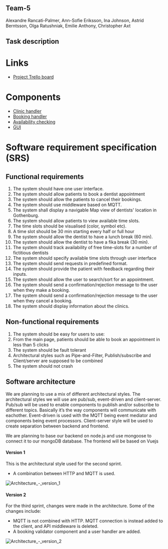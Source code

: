 ## Team-5 
Alexandre Rancati-Palmer, Ann-Sofie Eriksson, Ina Johnson, Astrid Berntsson, Olga Ratushniak, Emilie Anthony, Christopher Axt

## Task description

# Links
 - [Project Trello board](https://trello.com/invite/b/jtnMl95E/05f9da2a77845b0d3ce68a2759902cff/dit355-team-5)

 # Components

 - [Clinic handler](https://git.chalmers.se/courses/dit355/test-teams-formation/team-5/team-5-clinics-service)
 - [Booking handler](https://git.chalmers.se/courses/dit355/test-teams-formation/team-5/booking-handler)
 - [Availability checking](https://git.chalmers.se/courses/dit355/test-teams-formation/team-5/availability-checker)
  - [GUI](https://git.chalmers.se/courses/dit355/test-teams-formation/team-5/team-5-client)

# Software requirement specification (SRS)

  ## Functional requirements
   
  1. The system should have one user interface.
  2. The system should allow patients to book a dentist appointment
  3. The system should allow the patients to cancel their bookings.
  4. The system should use middleware based on MQTT.
  5. The system shall display a navigable Map view of dentists' location in Gothenburg.
  6. The system should allow patients to view available time slots.
  7. The time slots should be visualised (color, symbol etc).
  8. A time slot should be 30 min starting every half or full hour
  9. The system should allow the dentist to have a lunch break (60 min).
  10. The system should allow the dentist to have a fika break (30 min).
  11. The system should track availability of free time-slots for a number of fictitious dentists
  12. The system should specify available time slots through user interface
  13. The system should send requests in predefined format.
  14. The system should provide the patient with feedback regarding their inputs.
  15. The system should allow the user to search/sort for an appointment. 
  16. The system should send a confirmation/rejection message to the user when they make a booking. 
  17. The system should send a confirmation/rejection message to the user when they cancel a booking.
  18. The system should display information about the clinics. 

  ## Non-functional requirements

   1. The system should be easy for users to use:
   2. From the main page, patients should be able to book an appointment in less than 5 clicks 
   3. The system should be fault tolerant 
   4. Architectural styles such as Pipe-and-Filter, Publish/subscribe and Client/server are supposed to be combined
   5. The system should not crash

  ## Software architecture
We are planning to use a mix of different architectural styles. The architectural styles we will use are pub/sub, event-driven and client-server. Pub/sub will be used to enable components to publish and/or subscribe to different topics. Basically it’s the way components will communicate with eachother. Event-driven is used with the MQTT being event mediator and components being event processors. Client-server style will be used to create separation between backend and frontend. 

We are planning to base our backend on node.js and use mongoose to connect it to our mongoDB database. The frontend will be based on Vuejs

#### Version 1 
This is the architectural style used for the second sprint.
- A combination between HTTP and MQTT is used.

![Architecture_-_version_1](/uploads/ebc6464297684d7a7b91a2e58988964e/Architecture_-_version_1.png)

#### Version 2
For the third sprint, changes were made in the architecture. Some of the changes include:
- MQTT is not combined with HTTP. MQTT connection is instead added to the client, and API middleware is deleted.
- A booking validator component and a user handler are added.


![Architecture_-_version_2](/uploads/1c4744db85ef437f4eddc3bb0102bc82/Architecture_-_version_2.png)
     
    

